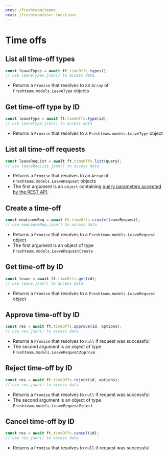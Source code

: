 ```yaml
---
prev: /freshteam/teams
next: /freshteam/user-functions
---
```


# Time offs

## List all time-off types

```js
const leaveTypes = await ft.timeOffs.types();
// use leaveTypes.json() to access data
```

- Returns a `Promise` that resolves to an `Array` of `Freshteam.models.LeaveType` objects

## Get time-off type by ID

```js
const leaveType = await ft.timeOffs.type(id);
// use leaveType.json() to access data
```

- Returns a `Promise` that resolves to a `Freshteam.models.LeaveType` object

## List all time-off requests

```js
const leaveReqList = await ft.timeOffs.list(query);
// use leaveReqList.json() to access data
```

- Returns a `Promise` that resolves to an `Array` of `Freshteam.models.LeaveRequest` objects
- The first argument is an `object` containing [query parameters accepted by the REST API](https://developers.freshteam.com/api/#list_all_leave_requests).

## Create a time-off

```js
const newLeaveReq = await ft.timeOffs.create(leaveRequest);
// use newLeaveReq.json() to access data
```

- Returns a `Promise` that resolves to a `Freshteam.models.LeaveRequest` object
- The first argument is an object of type `Freshteam.models.LeaveRequestCreate`

## Get time-off by ID

```js
const leave = await ft.timeOffs.get(id);
// use leave.json() to access data
```

- Returns a `Promise` that resolves to a `Freshteam.models.LeaveRequest` object

## Approve time-off by ID

```js
const res = await ft.timeOffs.approve(id, options);
// use res.json() to access data
```

- Returns a `Promise` that resolves to `null` if request was successful
- The second argument is an object of type `Freshteam.models.LeaveRequestApprove`

## Reject time-off by ID

```js
const res = await ft.timeOffs.reject(id, options);
// use res.json() to access data
```

- Returns a `Promise` that resolves to `null` if request was successful
- The second argument is an object of type `Freshteam.models.LeaveRequestReject`

## Cancel time-off by ID

```js
const res = await ft.timeOffs.cancel(id);
// use res.json() to access data
```

- Returns a `Promise` that resolves to `null` if request was successful
